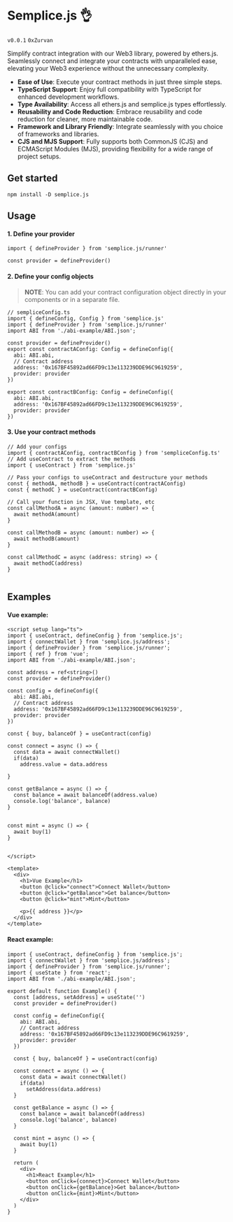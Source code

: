  

# Semplice.js 👌

`v0.0.1`  `0xZurvan`

Simplify contract integration with our Web3 library, powered by ethers.js. Seamlessly connect and integrate your contracts with unparalleled ease, elevating your Web3 experience without the unnecessary complexity.

- **Ease of Use**: Execute your contract methods in just three simple steps.
- **TypeScript Support**: Enjoy full compatibility with TypeScript for enhanced development workflows.
- **Type Availability**: Access all ethers.js and semplice.js types effortlessly.
- **Reusability and Code Reduction**: Embrace reusability and code reduction for cleaner, more maintainable code.
- **Framework and Library Friendly**: Integrate seamlessly with you choice of frameworks and libraries.
- **CJS and MJS Support**: Fully supports both CommonJS (CJS) and ECMAScript Modules (MJS), providing flexibility for a wide range of project setups.


## Get started

```
npm install -D semplice.js

```

## Usage

#### 1. Define your provider

``` TS
import { defineProvider } from 'semplice.js/runner'

const provider = defineProvider()

```
#### 2. Define your config objects
> **NOTE**:  You can add your contract configuration object directly in your components or in a separate file.

```TS
// sempliceConfig.ts
import { defineConfig, Config } from 'semplice.js'
import { defineProvider } from 'semplice.js/runner'
import ABI from './abi-example/ABI.json';

const provider = defineProvider()
export const contractAConfig: Config = defineConfig({
  abi: ABI.abi,
  // Contract address
  address: '0x167BF45892ad66FD9c13e113239DDE96C9619259',
  provider: provider
})

export const contractBConfig: Config = defineConfig({
  abi: ABI.abi,
  address: '0x167BF45892ad66FD9c13e113239DDE96C9619259',
  provider: provider
})

```

#### 3. Use your contract methods

```TS
// Add your configs
import { contractAConfig, contractBConfig } from 'sempliceConfig.ts'
// Add useContract to extract the methods 
import { useContract } from 'semplice.js'

// Pass your configs to useContract and destructure your methods
const { methodA, methodB } = useContract(contractAConfig)
const { methodC } = useContract(contractBConfig)

// Call your function in JSX, Vue template, etc
const callMethodA = async (amount: number) => {
  await methodA(amount)
}

const callMethodB = async (amount: number) => {
  await methodB(amount)
}

const callMethodC = async (address: string) => {
  await methodC(address)
}


```

## Examples

#### Vue example:
```TS
<script setup lang="ts">
import { useContract, defineConfig } from 'semplice.js';
import { connectWallet } from 'semplice.js/address';
import { defineProvider } from 'semplice.js/runner';
import { ref } from 'vue';
import ABI from './abi-example/ABI.json';

const address = ref<string>()
const provider = defineProvider()

const config = defineConfig({
  abi: ABI.abi,
  // Contract address
  address: '0x167BF45892ad66FD9c13e113239DDE96C9619259',
  provider: provider
})

const { buy, balanceOf } = useContract(config)

const connect = async () => {
  const data = await connectWallet()
  if(data) 
    address.value = data.address

}

const getBalance = async () => {
  const balance = await balanceOf(address.value)
  console.log('balance', balance)
}


const mint = async () => {
  await buy(1)
}


</script>

<template>
  <div>
    <h1>Vue Example</h1>
    <button @click="connect">Connect Wallet</button>
    <button @click="getBalance">Get balance</button>
    <button @click="mint">Mint</button>

    <p>{{ address }}</p>
  </div>
</template>

```

#### React example:
```TS
import { useContract, defineConfig } from 'semplice.js';
import { connectWallet } from 'semplice.js/address';
import { defineProvider } from 'semplice.js/runner';
import { useState } from 'react';
import ABI from './abi-example/ABI.json';

export default function Example() {
  const [address, setAddress] = useState('')
  const provider = defineProvider() 

  const config = defineConfig({
    abi: ABI.abi,
    // Contract address
    address: '0x167BF45892ad66FD9c13e113239DDE96C9619259',
    provider: provider
  })

  const { buy, balanceOf } = useContract(config)

  const connect = async () => {
    const data = await connectWallet()
    if(data) 
      setAddress(data.address)
  }

  const getBalance = async () => {
    const balance = await balanceOf(address)
    console.log('balance', balance)
  }
  
  const mint = async () => {
    await buy(1)
  }

  return (
    <div>
      <h1>React Example</h1>
      <button onClick={connect}>Connect Wallet</button>
      <button onClick={getBalance}>Get balance</button>
      <button onClick={mint}>Mint</button>
    </div>
  )
}

```